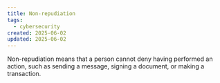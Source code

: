 ```yaml
---
title: Non-repudiation
tags:
  - cybersecurity
created: 2025-06-02
updated: 2025-06-02
---
```


Non-repudiation means that a person cannot deny having performed an action, such as sending a message, signing a document, or making a transaction.